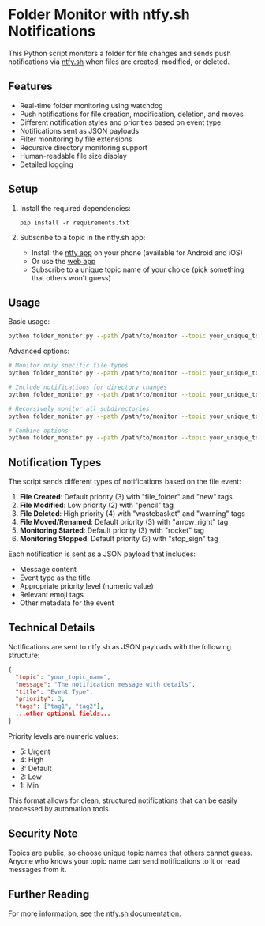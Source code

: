 # Folder Monitor with ntfy.sh Notifications

This Python script monitors a folder for file changes and sends push notifications via [ntfy.sh](https://ntfy.sh) when files are created, modified, or deleted.

## Features

- Real-time folder monitoring using watchdog
- Push notifications for file creation, modification, deletion, and moves
- Different notification styles and priorities based on event type
- Notifications sent as JSON payloads
- Filter monitoring by file extensions
- Recursive directory monitoring support
- Human-readable file size display
- Detailed logging

## Setup

1. Install the required dependencies:

   ```
   pip install -r requirements.txt
   ```

2. Subscribe to a topic in the ntfy.sh app:
   - Install the [ntfy app](https://ntfy.sh/app) on your phone (available for Android and iOS)
   - Or use the [web app](https://ntfy.sh/app)
   - Subscribe to a unique topic name of your choice (pick something that others won't guess)

## Usage

Basic usage:

```bash
python folder_monitor.py --path /path/to/monitor --topic your_unique_topic
```

Advanced options:

```bash
# Monitor only specific file types
python folder_monitor.py --path /path/to/monitor --topic your_unique_topic --extensions .txt,.pdf,.docx

# Include notifications for directory changes
python folder_monitor.py --path /path/to/monitor --topic your_unique_topic --include-directories

# Recursively monitor all subdirectories
python folder_monitor.py --path /path/to/monitor --topic your_unique_topic --recursive

# Combine options
python folder_monitor.py --path /path/to/monitor --topic your_unique_topic --extensions .txt,.pdf --recursive
```

## Notification Types

The script sends different types of notifications based on the file event:

1. **File Created**: Default priority (3) with "file_folder" and "new" tags
2. **File Modified**: Low priority (2) with "pencil" tag
3. **File Deleted**: High priority (4) with "wastebasket" and "warning" tags
4. **File Moved/Renamed**: Default priority (3) with "arrow_right" tag
5. **Monitoring Started**: Default priority (3) with "rocket" tag
6. **Monitoring Stopped**: Default priority (3) with "stop_sign" tag

Each notification is sent as a JSON payload that includes:

- Message content
- Event type as the title
- Appropriate priority level (numeric value)
- Relevant emoji tags
- Other metadata for the event

## Technical Details

Notifications are sent to ntfy.sh as JSON payloads with the following structure:

```json
{
  "topic": "your_topic_name",
  "message": "The notification message with details",
  "title": "Event Type",
  "priority": 3,
  "tags": ["tag1", "tag2"],
  ...other optional fields...
}
```

Priority levels are numeric values:

- 5: Urgent
- 4: High
- 3: Default
- 2: Low
- 1: Min

This format allows for clean, structured notifications that can be easily processed by automation tools.

## Security Note

Topics are public, so choose unique topic names that others cannot guess. Anyone who knows your topic name can send notifications to it or read messages from it.

## Further Reading

For more information, see the [ntfy.sh documentation](https://docs.ntfy.sh/).
